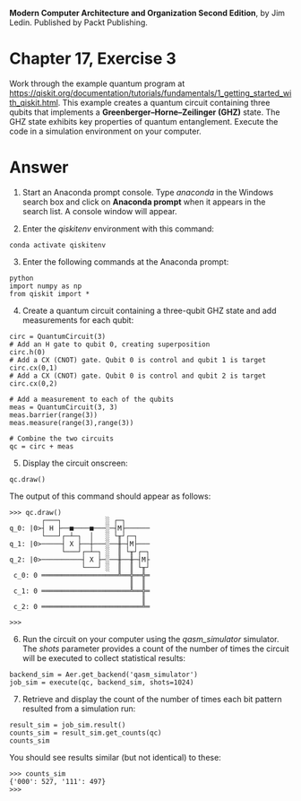 __Modern Computer Architecture and Organization Second Edition__, by Jim Ledin. Published by Packt Publishing.
# Chapter 17, Exercise 3

Work through the example quantum program at https://qiskit.org/documentation/tutorials/fundamentals/1_getting_started_with_qiskit.html. This example creates a quantum circuit containing three qubits that implements a **Greenberger–Horne–Zeilinger (GHZ)** state. The GHZ state exhibits key properties of quantum entanglement. Execute the code in a simulation environment on your computer.

# Answer
1. Start an Anaconda prompt console. Type *anaconda* in the Windows search box and click on **Anaconda prompt** when it appears in the search list. A console window will appear.

1. Enter the *qiskitenv* environment with this command:
```
conda activate qiskitenv
```

3. Enter the following commands at the Anaconda prompt:
```
python
import numpy as np
from qiskit import *
```

4. Create a quantum circuit containing a three-qubit GHZ state and add measurements for each qubit:
```
circ = QuantumCircuit(3)
# Add an H gate to qubit 0, creating superposition
circ.h(0)
# Add a CX (CNOT) gate. Qubit 0 is control and qubit 1 is target
circ.cx(0,1)
# Add a CX (CNOT) gate. Qubit 0 is control and qubit 2 is target
circ.cx(0,2)

# Add a measurement to each of the qubits
meas = QuantumCircuit(3, 3)
meas.barrier(range(3))
meas.measure(range(3),range(3))

# Combine the two circuits
qc = circ + meas
```

5. Display the circuit onscreen:
```
qc.draw()
```

 The output of this command should appear as follows:
```
>>> qc.draw()
        ┌───┐           ░ ┌─┐
q_0: |0>┤ H ├──■────■───░─┤M├──────
        └───┘┌─┴─┐  │   ░ └╥┘┌─┐
q_1: |0>─────┤ X ├──┼───░──╫─┤M├───
             └───┘┌─┴─┐ ░  ║ └╥┘┌─┐
q_2: |0>──────────┤ X ├─░──╫──╫─┤M├
                  └───┘ ░  ║  ║ └╥┘
 c_0: 0 ═══════════════════╩══╬══╬═
                              ║  ║
 c_1: 0 ══════════════════════╩══╬═
                                 ║
 c_2: 0 ═════════════════════════╩═

>>>
```

6. Run the circuit on your computer using the *qasm_simulator* simulator. The *shots* parameter provides a count of the number of times the circuit will be executed to collect statistical results:
```
backend_sim = Aer.get_backend('qasm_simulator')
job_sim = execute(qc, backend_sim, shots=1024)

```

7. Retrieve and display the count of the number of times each bit pattern resulted from a simulation run:
```
result_sim = job_sim.result()
counts_sim = result_sim.get_counts(qc)
counts_sim
```

You should see results similar (but not identical) to these:
```
>>> counts_sim
{'000': 527, '111': 497}
>>>
```
